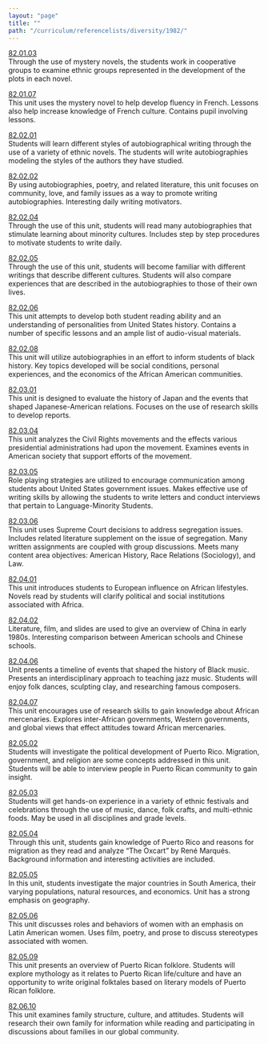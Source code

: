 ```yaml
---
layout: "page"
title: ""
path: "/curriculum/referencelists/diversity/1982/"
---
```

<main><a href="../../../guides/1982/1/82.01.03.x.html">82.01.03</a> <br/> Through the use of mystery novels, the students work in cooperative groups to examine ethnic groups represented in the development of the plots in each novel. <p> <a href="../../../guides/1982/1/82.01.07.x.html">82.01.07</a> <br/> This unit uses the mystery novel to help develop fluency in French. Lessons also help increase knowledge of French culture. Contains pupil involving lessons. </p><p> <a href="../../../guides/1982/2/82.02.01.x.html">82.02.01</a> <br/> Students will learn different styles of autobiographical writing through the use of a variety of ethnic novels. The students will write autobiographies modeling the styles of the authors they have studied. </p><p> <a href="../../../guides/1982/2/82.02.02.x.html">82.02.02</a> <br/> By using autobiographies, poetry, and related literature, this unit focuses on community, love, and family issues as a way to promote writing autobiographies. Interesting daily writing motivators. </p><p> <a href="../../../guides/1982/2/82.02.04.x.html">82.02.04</a> <br/> Through the use of this unit, students will read many autobiographies that stimulate learning about minority cultures. Includes step by step procedures to motivate students to write daily. </p><p> <a href="../../../guides/1982/2/82.02.05.x.html">82.02.05</a> <br/> Through the use of this unit, students will become familiar with different writings that describe different cultures. Students will also compare experiences that are described in the autobiographies to those of their own lives. </p><p> <a href="../../../guides/1982/2/82.02.06.x.html">82.02.06</a> <br/> This unit attempts to develop both student reading ability and an understanding of personalities from United States history. Contains a number of specific lessons and an ample list of audio-visual materials. </p><p> <a href="../../../guides/1982/2/82.02.08.x.html">82.02.08</a> <br/> This unit will utilize autobiographies in an effort to inform students of black history. Key topics developed will be social conditions, personal experiences, and the economics of the African American communities. </p><p> <a href="../../../guides/1982/3/82.03.01.x.html">82.03.01</a> <br/> This unit is designed to evaluate the history of Japan and the events that shaped Japanese-American relations. Focuses on the use of research skills to develop reports. </p><p> <a href="../../../guides/1982/3/82.03.04.x.html">82.03.04</a> <br/> This unit analyzes the Civil Rights movements and the effects various presidential administrations had upon the movement. Examines events in American society that support efforts of the movement. </p><p> <a href="../../../guides/1982/3/82.03.05.x.html">82.03.05</a> <br/> Role playing strategies are utilized to encourage communication among students about United States government issues. Makes effective use of writing skills by allowing the students to write letters and conduct interviews that pertain to Language-Minority Students. </p><p> <a href="../../../guides/1982/3/82.03.06.x.html">82.03.06</a> <br/> This unit uses Supreme Court decisions to address segregation issues. Includes related literature supplement on the issue of segregation. Many written assignments are coupled with group discussions. Meets many content area objectives: American History, Race Relations (Sociology), and Law. </p><p> <a href="../../../guides/1982/4/82.04.01.x.html">82.04.01</a> <br/> This unit introduces students to European influence on African lifestyles. Novels read by students will clarify political and social institutions associated with Africa. </p><p> <a href="../../../guides/1982/4/82.04.02.x.html">82.04.02</a> <br/> Literature, film, and slides are used to give an overview of China in early 1980s. Interesting comparison between American schools and Chinese schools. </p><p> <a href="../../../guides/1982/4/82.04.06.x.html">82.04.06</a> <br/> Unit presents a timeline of events that shaped the history of Black music. <br/> Presents an interdisciplinary approach to teaching jazz music. Students will enjoy folk dances, sculpting clay, and researching famous composers. </p><p> <a href="../../../guides/1982/4/82.04.07.x.html">82.04.07</a> <br/> This unit encourages use of research skills to gain knowledge about African mercenaries. Explores inter-African governments, Western governments, and global views that effect attitudes toward African mercenaries. </p><p> <a href="../../../guides/1982/5/82.05.02.x.html">82.05.02</a> <br/> Students will investigate the political development of Puerto Rico. Migration, government, and religion are some concepts addressed in this unit. Students will be able to interview people in Puerto Rican community to gain insight. </p><p> <a href="../../../guides/1982/5/82.05.03.x.html">82.05.03</a> <br/> Students will get hands-on experience in a variety of ethnic festivals and celebrations through the use of music, dance, folk crafts, and multi-ethnic foods. May be used in all disciplines and grade levels. </p><p> <a href="../../../guides/1982/5/82.05.04.x.html">82.05.04</a> <br/> Through this unit, students gain knowledge of Puerto Rico and reasons for migration as they read and analyze “The Oxcart” by René Marqués. Background information and interesting activities are included. </p><p> <a href="../../../guides/1982/5/82.05.05.x.html">82.05.05</a> <br/> In this unit, students investigate the major countries in South America, their varying populations, natural resources, and economics. Unit has a strong emphasis on geography. </p><p> <a href="../../../guides/1982/5/82.05.06.x.html">82.05.06</a> <br/> This unit discusses roles and behaviors of women with an emphasis on Latin American women. Uses film, poetry, and prose to discuss stereotypes associated with women. </p><p> <a href="../../../guides/1982/5/82.05.09.x.html">82.05.09</a> <br/> This unit presents an overview of Puerto Rican folklore. Students will explore mythology as it relates to Puerto Rican life/culture and have an opportunity to write original folktales based on literary models of Puerto Rican folklore. </p><p> <a href="../../../guides/1982/6/82.06.10.x.html">82.06.10</a> <br/> This unit examines family structure, culture, and attitudes. Students will research their own family for information while reading and participating in discussions about families in our global community. <br/> <br/> 
</p></main>